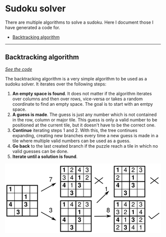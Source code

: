 # Sudoku solver

There are multiple algorithms to solve a sudoku. 
Here I document those I have generated a code for.

- [Backtracking algorithm](#backtracking-algorithm)

----

## Backtracking algorithm

[_See the code_](../src/sudoku/backtracking_solver.py)

The backtracking algorithm is a very simple algorithm to be used as a sudoku solver.
It iterates over the following steps:

1. **An empty space is found**. It does not matter if the algorithm iterates over columns and then over rows, vice-versa or takes a random coordinate to find an empty space. The goal is to start with an emtpy space.
2. **A guess is made**. The guess is just any number which is not contained in the row, column or major tile. This guess is only a valid number to be positioned at the current tile, but it doesn't have to be the correct one.
3. **Continue** iterating steps 1 and 2. With this, the tree continues expanding, creating new branches every time a new guess is made in a tile where multiple valid numbers can be used as a guess.
4. **Go back** to the last created branch if the puzzle reach a tile in which no valid guesses can be done.
5. **Iterate until a solution is found**.

![backtrk_tree](imgs/backtracking_decision_tree.png)
